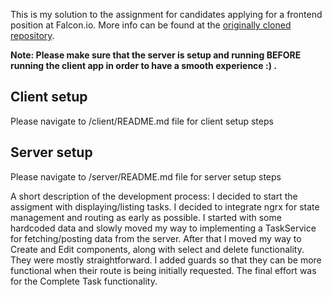 This is my solution to the assignment for candidates applying for a frontend position at Falcon.io.
More info can be found at the [originally cloned repository](https://github.com/FalconSocial/frontend-assignment).

**Note: Please make sure that the server is setup and running BEFORE running the client app in order to have a smooth experience :) .**
## Client setup
Please navigate to /client/README.md file for client setup steps

## Server setup
Please navigate to /server/README.md file for server setup steps

A short description of the development process:
I decided to start the assigment with displaying/listing tasks. I decided to integrate ngrx for state management and routing as early as possible. I started with some hardcoded data and slowly moved my way to implementing a TaskService for fetching/posting data from the server. After that I moved my way to Create and Edit components, along with select and delete functionality. They were mostly straightforward. I added guards so that they can be more functional when their route is being initially requested. The final effort was for the Complete Task functionality.